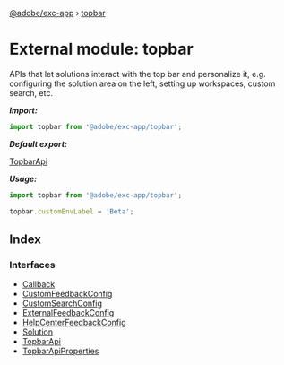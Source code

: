 [@adobe/exc-app](../README.md) › [topbar](topbar.md)

# External module: topbar

APIs that let solutions interact with the top bar and personalize it, e.g. configuring the
solution area on the left, setting up workspaces, custom search, etc.

***Import:***

```typescript
import topbar from '@adobe/exc-app/topbar';
```

***Default export:***

[TopbarApi](../interfaces/topbar.topbarapi.md#interface-topbarapi)

***Usage:***

```typescript
import topbar from '@adobe/exc-app/topbar';

topbar.customEnvLabel = 'Beta';
```

## Index

### Interfaces

* [Callback](../interfaces/topbar.callback.md)
* [CustomFeedbackConfig](../interfaces/topbar.customfeedbackconfig.md)
* [CustomSearchConfig](../interfaces/topbar.customsearchconfig.md)
* [ExternalFeedbackConfig](../interfaces/topbar.externalfeedbackconfig.md)
* [HelpCenterFeedbackConfig](../interfaces/topbar.helpcenterfeedbackconfig.md)
* [Solution](../interfaces/topbar.solution.md)
* [TopbarApi](../interfaces/topbar.topbarapi.md)
* [TopbarApiProperties](../interfaces/topbar.topbarapiproperties.md)
